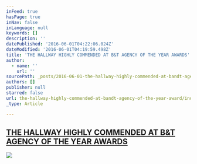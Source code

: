 ```yaml
---
inFeed: true
hasPage: true
inNav: false
inLanguage: null
keywords: []
description: ''
datePublished: '2016-06-01T04:22:06.024Z'
dateModified: '2016-06-01T04:19:59.498Z'
title: 'THE HALLWAY HIGHLY COMMENDED AT B&T AGENCY OF THE YEAR AWARDS'
author:
  - name: ''
    url: ''
sourcePath: _posts/2016-06-01-the-hallway-highly-commended-at-bandt-agency-of-the-year-award.md
authors: []
publisher: null
starred: false
url: the-hallway-highly-commended-at-bandt-agency-of-the-year-award/index.html
_type: Article

---
```

## [THE HALLWAY HIGHLY COMMENDED AT B&T AGENCY OF THE YEAR AWARDS][0]
![](https://s3-us-west-2.amazonaws.com/the-grid-img/p/59a53a19e93d5f93fce373340bb5bf9d92f0790c.png)

[0]: http://www.thehallway.com.au/news/the-hallway-highly-commended-at-bt-agency-of-the-year-awards/